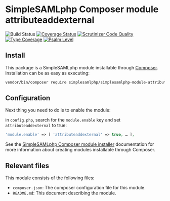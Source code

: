 # SimpleSAMLphp Composer module attributeaddexternal

![Build Status](https://github.com/simplesamlphp/simplesamlphp-module-attributeaddexternal/workflows/CI/badge.svg?branch=master)
[![Coverage Status](https://codecov.io/gh/simplesamlphp/simplesamlphp-module-attributeaddexternal/branch/master/graph/badge.svg)](https://codecov.io/gh/simplesamlphp/simplesamlphp-module-attributeaddexternal)
[![Scrutinizer Code Quality](https://scrutinizer-ci.com/g/simplesamlphp/simplesamlphp-module-attributeaddexternal/badges/quality-score.png?b=master)](https://scrutinizer-ci.com/g/simplesamlphp/simplesamlphp-module-attributeaddexternal/?branch=master)
[![Type Coverage](https://shepherd.dev/github/simplesamlphp/simplesamlphp-module-attributeaddexternal/coverage.svg)](https://shepherd.dev/github/simplesamlphp/simplesamlphp-module-attributeaddexternal)
[![Psalm Level](https://shepherd.dev/github/simplesamlphp/simplesamlphp-module-attributeaddexternal/level.svg)](https://shepherd.dev/github/simplesamlphp/simplesamlphp-module-attributeaddexternal)

## Install

This package is a SimpleSAMLphp module installable through
[Composer](https://getcomposer.org/). Installation can be as easy as executing:

```bash
vendor/bin/composer require simplesamlphp/simplesamlphp-module-attributeaddexternal
```

## Configuration

Next thing you need to do is to enable the module:

in `config.php`, search for the `module.enable` key and set `attributeaddexternal` to true:

```php
'module.enable' => [ 'attributeaddexternal' => true, … ],
```

See the [SimpleSAMLphp Composer module installer](https://github.com/simplesamlphp/composer-module-installer)
documentation for more information about creating modules installable through Composer.

## Relevant files

This module consists of the following files:

- `composer.json`: The composer configuration file for this module.
- `README.md`: This document describing the module.
